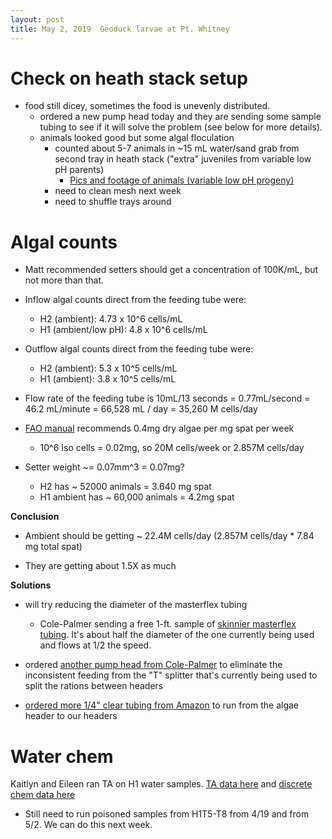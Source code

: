 ```yaml
---
layout: post
title: May 2, 2019  Geoduck larvae at Pt. Whitney
---
```


# Check on heath stack setup

- food still dicey, sometimes the food is unevenly distributed. 
	- ordered a new pump head today and they are sending some sample tubing to see if it will solve the problem (see below for more details). 
	- animals looked good but some algal floculation
		- counted about 5-7 animals in ~15 mL water/sand grab from second tray in heath stack ("extra" juveniles from variable low pH parents)
			- [Pics and footage of animals (variable low pH progeny)](https://drive.google.com/drive/u/1/folders/1IFSiXopwhTaoCxRvn49i3qF5vBfGpWRA)
		- need to clean mesh next week
		- need to shuffle trays around

			
# Algal counts
- Matt recommended setters should get a concentration of 100K/mL, but not more than that.

- Inflow algal counts direct from the feeding tube were:
	- H2 (ambient): 4.73 x 10^6 cells/mL
	- H1 (ambient/low pH): 	4.8 x 10^6 cells/mL

- Outflow algal counts direct from the feeding tube were:
	- H2 (ambient): 5.3 x 10^5 cells/mL
	- H1 (ambient): 	3.8 x 10^5 cells/mL

- Flow rate of the feeding tube is 10mL/13 seconds = 0.77mL/second = 46.2 mL/minute = 66,528 mL / day = 35,260 M cells/day

- [FAO manual](http://www.fao.org/3/y5720e/y5720e0b.htm#bm11.4.2) recommends 0.4mg dry algae per mg spat per week
 	-  	10^6 Iso cells = 0.02mg, so 20M cells/week or 2.857M cells/day
 	
 - Setter weight ~= 0.07mm^3 = 0.07mg? 
 	- H2 has ~ 52000 animals = 3.640 mg spat
 	- H1 ambient has ~ 60,000 animals = 4.2mg spat

**Conclusion**

- Ambient should be getting ~ 22.4M cells/day (2.857M cells/day * 7.84 mg total spat)

- They are getting about 1.5X as much

**Solutions**

- will try reducing the diameter of the masterflex tubing
	- Cole-Palmer sending a free 1-ft. sample of [skinnier masterflex tubing](https://www.coleparmer.com/i/masterflex-l-s-norprene-food-tubing-a60-f-l-s-15-50-ft/0640215). It's about half the diameter of the one currently being used and flows at 1/2 the speed.

- ordered [another pump head from Cole-Palmer](https://www.coleparmer.com/i/masterflex-l-s-easy-load-ii-head-for-high-performance-tubing-pps-ss/7720062?pubid=EW) to eliminate the inconsistent feeding from the "T" splitter that's currently being used to split the rations between headers

- [ordered more 1/4" clear tubing from Amazon](https://www.amazon.com/gp/product/B07D9D35T6/ref=ppx_yo_dt_b_asin_title_o00_s00?ie=UTF8&psc=1) to run from the algae header to our headers 


			
# Water chem
Kaitlyn and Eileen ran TA on H1 water samples. [TA data here](https://github.com/shellytrigg/P_generosa/tree/master/Water_Chemistry/Data/Titrator) and [discrete chem data here](https://github.com/shellytrigg/P_generosa/blob/master/Water_Chemistry/data/Titrator/Daily_Temp_pH_Sal.csv)

- Still need to run poisoned samples from H1T5-T8 from 4/19 and from 5/2. We can do this next week.

